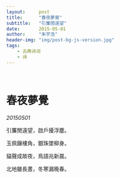 ```yaml
---
layout:     post
title:      "春夜夢覺"
subtitle:   "引簾閒遠望"
date:       2015-05-01
author:     "朱宇浩"
header-img: "img/post-bg-js-version.jpg"
tags:
    - 古典诗词
    - 诗
---
```


​
# 春夜夢覺
*20150501*

引簾閒遠望，啟戶擾浮塵。

玉佩鑲樓角，銀珠墜柳身。

貓聲成故夜，鳥語兆新晨。

北地雖長晝，冬寒漏晚春。
